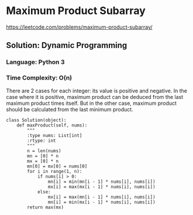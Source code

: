 # Maximum Product Subarray
https://leetcode.com/problems/maximum-product-subarray/

## Solution: Dynamic Programming
### Language: Python 3
### Time Complexity: O(n)

There are 2 cases for each integer: its value is positive and negative. In the case where it is positive, maximum product can be deduced from the last maximum product times itself. But in the other case, maximum product should be calculated from the last minimum product. 

```python3
class Solution(object):
    def maxProduct(self, nums):
        """
        :type nums: List[int]
        :rtype: int
        """
        n = len(nums)
        mn = [0] * n
        mx = [0] * n
        mn[0] = mx[0] = nums[0]
        for i in range(1, n):
            if nums[i] > 0:
                mn[i] = min(mn[i - 1] * nums[i], nums[i])
                mx[i] = max(mx[i - 1] * nums[i], nums[i])
            else:
                mx[i] = max(mn[i - 1] * nums[i], nums[i])
                mn[i] = min(mx[i - 1] * nums[i], nums[i])
        return max(mx)
```

